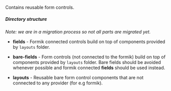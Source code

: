 Contains reusable form controls.

##### Directory structure

_Note: we are in a migration process so not all parts are migrated yet._

- **fields** - Formik connected controls build on top of components provided by `layouts` folder.

- **bare-fields** - Form controls (not connected to the formik) build on top of components provided
  by `layouts` folder. Bare fields should be avoided whenever possible and formik connected
  **fields** should be used instead.

- **layouts** - Reusable bare form control components that are not connected to any provider (for
  e.g formik).
